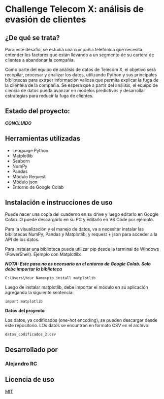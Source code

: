 # **Challenge Telecom X: análisis de evasión de clientes**


## ¿De qué se trata?
 Para este desafío, se estudia una compañia telefónica que necesita entender los factores que están llevando a un segmento de su cartera de clientes a abandonar la compañia.

Como parte del equipo de análisis de datos de Telecom X, el objetivo será recopilar, procesar y analizar los datos, utilizando Python y sus principales bibliotecas para extraer información valiosa que permita explicar la fuga de la clientela de la compañia. Se espera que a partir del análisis, el equipo de ciencia de datos pueda avanzar en modelos predictivos y desarrollar estrategias para reducir la fuga de clientes.


## Estado del proyecto: 
***CONCLUIDO***
## Herramientas utilizadas
- Lenguage Python
- Matplotlib
- Seaborn
- NumPy
- Pandas
- Módulo Request
- Módulo json
- Entorno de Google Colab

## Instalación e instrucciones de uso
Puede hacer una copia del cuaderno en su drive y luego editarlo en Google Colab. O puede descargarlo en su PC y editarlo en VS Code por ejemplo.

Para la visualización y el manejo de datos, va a necesitar instalar las bibliotecas NumPy, Pandas y Matplotlib, y request + json para acceder a la API de los datos.

Para instalar una biblioteca puede utilizar pip desde la terminal de Windows (PowerShell). Ejemplo con Matplotlib:

***NOTA: Este paso no es necesario en el entorno de Google Colab. Solo debe importar la biblioteca***

```
C:\Users\Your Name>pip install matplotlib
```


Luego de instalar matplotlib, debe importar el módulo en su aplicación agregando la siguiente sentencia:

```
import matplotlib
```

**Datos del proyecto**

Los datos, ya codificados (one-hot encoding), se pueden descargar desde este repositorio. LOs datos se encuntran en formato CSV en el archivo:
```
datos_codificados_2.csv
```

## Desarrollado por
### Alejandro RC


## Licencia de uso

[MIT](https://choosealicense.com/licenses/mit/)
